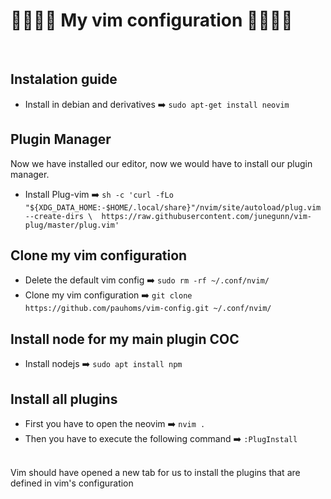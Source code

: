 <p><h1 align="c- enter"> 👩‍💻👩‍💻 My vim configuration 👩‍💻👩‍💻 </h1><br></p>

## Instalation guide
- Install in debian and derivatives ➡️  `sudo apt-get install neovim`

## Plugin Manager
Now we have installed our editor, now we would have to install our plugin manager.
- Install Plug-vim  ➡️  `sh -c 'curl -fLo "${XDG_DATA_HOME:-$HOME/.local/share}"/nvim/site/autoload/plug.vim --create-dirs \ 
       https://raw.githubusercontent.com/junegunn/vim-plug/master/plug.vim'`

## Clone my vim configuration
- Delete the default vim config ➡️ `sudo rm -rf ~/.conf/nvim/` 
- Clone my vim configuration ➡️ `git clone https://github.com/pauhoms/vim-config.git ~/.conf/nvim/`

## Install node for my main plugin COC
- Install nodejs ➡️ `sudo apt install npm`

## Install all plugins
- First you have to open the neovim ➡️ `nvim .`
- Then you have to execute the following command ➡️ `:PlugInstall`
<br>
Vim should have opened a new tab for us to install the plugins that are defined in vim's configuration
